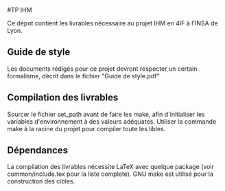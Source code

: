 #TP IHM

Ce dépot contient les livrables nécessaire au projet IHM en 4IF à l'INSA de
Lyon.

## Guide de style
Les documents rédigés pour ce projet devront respecter un certain 
formalisme, décrit dans le fichier "Guide de style.pdf"

## Compilation des livrables
Sourcer le fichier set_path avant de faire les make, afin d'initialiser
les variables d'environnement à des valeurs adéquates.
Utiliser la commande make à la racine du projet pour compiler toute les
libles.

## Dépendances
La compilation des livrables nécessite LaTeX avec quelque package (voir common/include.tex pour la liste complete).
GNU make est utilisé pour la construction des cibles.
